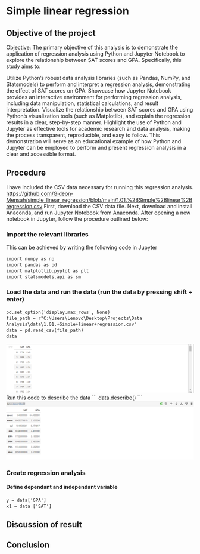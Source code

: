 # Simple linear regression
## Objective of the project
Objective: The primary objective of this analysis is to demonstrate the application of regression analysis using Python and Jupyter Notebook to explore the relationship between SAT scores and GPA. Specifically, this study aims to:

Utilize Python’s robust data analysis libraries (such as Pandas, NumPy, and Statsmodels) to perform and interpret a regression analysis, demonstrating the effect of SAT scores on GPA.
Showcase how Jupyter Notebook provides an interactive environment for performing regression analysis, including data manipulation, statistical calculations, and result interpretation.
Visualize the relationship between SAT scores and GPA using Python’s visualization tools (such as Matplotlib), and explain the regression results in a clear, step-by-step manner.
Highlight the use of Python and Jupyter as effective tools for academic research and data analysis, making the process transparent, reproducible, and easy to follow.
This demonstration will serve as an educational example of how Python and Jupyter can be employed to perform and present regression analysis in a clear and accessible format.
## Procedure
I have included the CSV data necessary for running this regression analysis. https://github.com/Gideon-Mensah/simple_linear_regression/blob/main/1.01.%2BSimple%2Blinear%2Bregression.csv
First, download the CSV data file. Next, download and install Anaconda, and run Jupyter Notebook from Anaconda. After opening a new notebook in Jupyter, follow the procedure outlined below:
### Import the relevant libraries
This can be achieved by writing the following code in Jupyter
```
import numpy as np
import pandas as pd
import matplotlib.pyplot as plt
import statsmodels.api as sm
```
### Load the data and run the data (run the data by pressing shift + enter)
```
pd.set_option('display.max_rows', None)
file_path = r"C:\Users\Lenovo\Desktop\Projects\Data Analysis\data\1.01.+Simple+linear+regression.csv"
data = pd.read_csv(file_path)
data
```
<img src="https://github.com/Gideon-Mensah/simple_linear_regression/blob/main/data.png">
Run this code to describe the data
```
data.describe()
```
<img src="https://github.com/Gideon-Mensah/simple_linear_regression/blob/main/data_description.png">

### Create regression analysis

#### Define dependant and independant variable
```
y = data['GPA']
x1 = data ['SAT']

```

## Discussion of result 
## Conclusion

